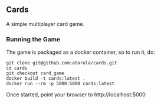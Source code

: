 ## Cards

A simple multiplayer card game.

### Running the Game

The game is packaged as a docker container, so to run it, do:

    git clone git@github.com:atarola/cards.git
    cd cards
    git checkout card_game
    docker build -t cards:latest .
    docker run --rm -p 5000:5000 cards:latest

Once started, point your browser to http://localhost:5000
